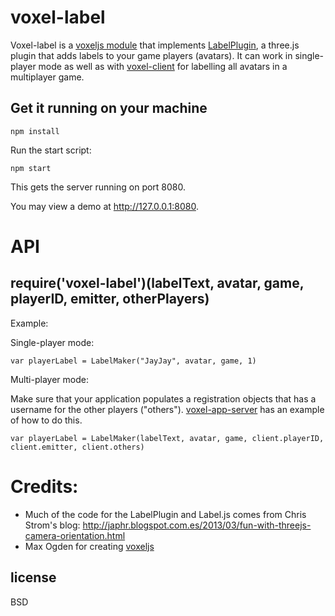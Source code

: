 # voxel-label

Voxel-label is a [voxeljs module](http://voxeljs.com/#modules) that implements
[LabelPlugin](http://japhr.blogspot.com.es/2013/03/fun-with-threejs-camera-orientation.html), a three.js plugin that
adds labels to your game players (avatars). It can work in single-player mode as well as with
[voxel-client](https://github.com/maxogden/voxel-client) for labelling all avatars in a multiplayer game.

## Get it running on your machine

```
npm install
```

Run the start script:

```
npm start
```

This gets the server running on port 8080.

You may view a demo at http://127.0.0.1:8080.

# API

## require('voxel-label')(labelText, avatar, game, playerID, emitter, otherPlayers)

Example:

Single-player mode:

    var playerLabel = LabelMaker("JayJay", avatar, game, 1)

Multi-player mode:

Make sure that your application populates a registration objects that has a username for the other players ("others").
[voxel-app-server](https://github.com/chrisekelley/voxel-app-server) has an example of how to do this.

    var playerLabel = LabelMaker(labelText, avatar, game, client.playerID, client.emitter, client.others)


# Credits:

 - Much of the code for the LabelPlugin and Label.js comes from Chris Strom's blog:
http://japhr.blogspot.com.es/2013/03/fun-with-threejs-camera-orientation.html
 - Max Ogden for creating [voxeljs](http://voxeljs.com)

## license

BSD
